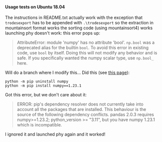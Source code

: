 #### Usage tests on Ubuntu 18.04

The instructions in README.txt actually work with the exception that `trodesexport` has to be appended with `.\trodesexport`
so the extraction in mountainsort format works
the sorting code (using mountainsort4) works
launching phy doesn't work: this error pops up:
> AttributeError: module 'numpy' has no attribute 'bool'.
`np.bool` was a deprecated alias for the builtin `bool`. To avoid this error in existing code, use `bool` by itself. Doing this will not modify any behavior and is safe. If you specifically wanted the numpy scalar type, use `np.bool_` here.

Will do a branch where I modify this...
Did this (see [this page](https://stackoverflow.com/questions/74893742/how-to-solve-attributeerror-module-numpy-has-no-attribute-bool)):

```
python -m pip uninstall numpy
python -m pip install numpy==1.23.1
```

Got this error, but we don't care about it:

> ERROR: pip's dependency resolver does not currently take into account all the packages that are installed. This behaviour is the source of the following dependency conflicts.
pandas 2.0.3 requires numpy>=1.23.2; python_version >= "3.11", but you have numpy 1.23.1 which is incompatible.

I ignored it and launched phy again and it worked!


